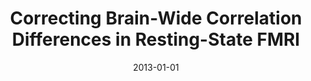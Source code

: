---
title: "Correcting Brain-Wide Correlation Differences in Resting-State FMRI"
date: 2013-01-01
authors_string: Z. Saad, R. Reynolds, H. Jo, G. Cox
authors:
   - Z. Saad
   - R. Reynolds
   - H. Jo
   - G. Cox
author_ids:
   - ziad_saad
   - hang_jo
journal: 'Brain Connectivity'
volume: 
issue: 
pages: 
book_title: ''
publisher: ''
abstract: ''
project_id: 
paper_url: 
doi: 
data_loc: ''
code_loc: ''
file: '/assets/publications//assets/publications/'
file_name: '/assets/publications/'
type: journal_article
pub_str: ' (2013) Brain Connectivity '
layout: publication 
---